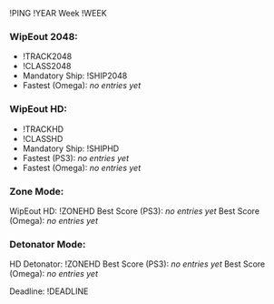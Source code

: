 !PING !YEAR Week !WEEK
### WipEout 2048: 
- !TRACK2048
- !CLASS2048
- Mandatory Ship: !SHIP2048
- Fastest (Omega): *no entries yet*
### WipEout HD:
- !TRACKHD
- !CLASSHD
- Mandatory Ship: !SHIPHD
- Fastest (PS3): *no entries yet*
- Fastest (Omega): *no entries yet*
### Zone Mode:
WipEout HD: !ZONEHD
Best Score (PS3): *no entries yet*
Best Score (Omega): *no entries yet*
### Detonator Mode:
HD Detonator: !ZONEHD
Best Score (PS3): *no entries yet*
Best Score (Omega): *no entries yet*

Deadline: !DEADLINE
